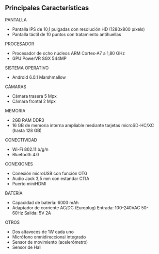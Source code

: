 ## Principales Características

PANTALLA
* Pantalla IPS de 10,1 pulgadas con resolución HD (1280x800 píxels)
* Pantalla táctil de 10 puntos con tratamiento antihuellas

PROCESADOR
* Procesador de ocho núcleos ARM Cortex-A7 a 1,80 GHz
* GPU PowerVR SGX 544MP

SISTEMA OPERATIVO
* Android 6.0.1 Marshmallow

CÁMARAS
* Cámara trasera 5 Mpx
* Cámara frontal 2 Mpx

MEMORIA
* 2GB RAM DDR3
* 16 GB de memoria interna ampliable mediante tarjetas microSD-HC/XC (hasta 128 GB)

CONECTIVIDAD
* Wi-Fi 802.11 b/g/n
* Bluetooth 4.0

CONEXIONES
* Conexión microUSB con función OTG
* Audio Jack 3,5 mm con estandar CTIA
* Puerto miniHDMI

BATERÍA
* Capacidad de batería: 6000 mAh
* Adaptador de corriente AC/DC (Europlug) Entrada: 100-240VAC 50-60Hz Salida: 5V 2A

OTROS
* Dos altavoces de 1W cada uno
* Micrófono omnidireccional integrado
* Sensor de movimiento (acelerómetro)
* Sensor de Hall
